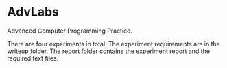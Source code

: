 # AdvLabs
Advanced Computer Programming Practice.

There are four experiments in total. The experiment requirements are in the writeup folder. The report folder contains the experiment report and the required text files.
